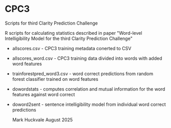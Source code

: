 # CPC3
Scripts for third Clarity Prediction Challenge

R scripts for calculating statistics described in paper "Word-level Intelligibility Model for the third Clarity Prediction Challenge"

- allscores.csv - CPC3 training metadata conerted to CSV
- allscores_word.csv - CPC3 training data divided into words with added word features
- trainforestpred_word3.csv - word correct predictions from random forest classifier trained on word features
- dowordstats - computes correlation and mutual information for the word features against word correct
- doword2sent - sentence intelligibility model from individual word correct predictions

  Mark Huckvale
  August 2025
  
